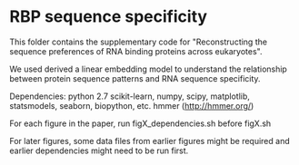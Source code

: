 # RBP sequence specificity
This folder contains the supplementary code for "Reconstructing the sequence preferences of RNA binding proteins across eukaryotes".

We used derived a linear embedding model to understand the relationship between protein sequence patterns and RNA sequence specificity. 

Dependencies:
python 2.7
scikit-learn, numpy, scipy, matplotlib, statsmodels, seaborn, biopython, etc. 
hmmer (http://hmmer.org/)

For each figure in the paper, run figX_dependencies.sh before figX.sh

For later figures, some data files from earlier figures might be required and earlier dependencies might need to be run first.

